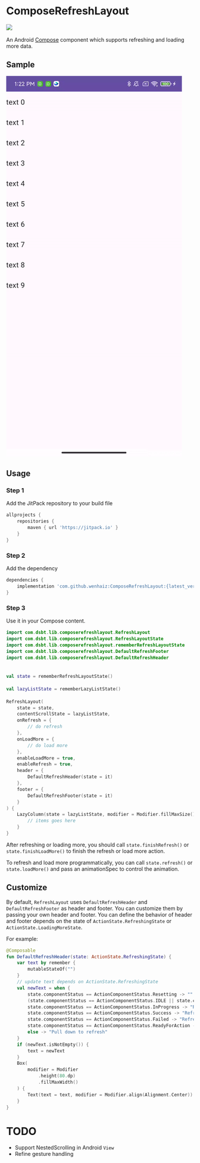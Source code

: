 # ComposeRefreshLayout

[![](https://jitpack.io/v/wenhaiz/ComposeRefreshLayout.svg)](https://jitpack.io/#wenhaiz/ComposeRefreshLayout)

An Android [Compose](https://developer.android.com/jetpack/compose) component which supports
refreshing and loading more data.

## Sample

![](/media/sample.gif)

## Usage

### Step 1

Add the JitPack repository to your build file

```groovy
allprojects {
    repositories {
        maven { url 'https://jitpack.io' }
    }
}
```

### Step 2

Add the dependency

```groovy
dependencies {
    implementation 'com.github.wenhaiz:ComposeRefreshLayout:{latest_version}'
}
```

### Step 3

Use it in your Compose content.

```kotlin
import com.dsbt.lib.composerefreshlayout.RefreshLayout
import com.dsbt.lib.composerefreshlayout.RefreshLayoutState
import com.dsbt.lib.composerefreshlayout.rememberRefreshLayoutState
import com.dsbt.lib.composerefreshlayout.DefaultRefreshFooter
import com.dsbt.lib.composerefreshlayout.DefaultRefreshHeader


val state = rememberRefreshLayoutState()

val lazyListState = rememberLazyListState()

RefreshLayout(
    state = state,
    contentScrollState = lazyListState,
    onRefresh = {
        // do refresh 
    },
    onLoadMore = {
        // do load more
    },
    enableLoadMore = true,
    enableRefresh = true,
    header = {
        DefaultRefreshHeader(state = it)
    },
    footer = {
        DefaultRefreshFooter(state = it)
    }
) {
    LazyColumn(state = lazyListState, modifier = Modifier.fillMaxSize()) {
        // items goes here
    }
}

```

After refreshing or loading more, you should call `state.finishRefresh()`
or `state.finishLoadMore()` to finish the refresh or load more action.

To refresh and load more programmatically, you can call `state.refresh()` or `state.loadMore()` and
pass an animationSpec to control the animation.

## Customize

By default, `RefreshLayout` uses `DefaultRefreshHeader` and `DefaultRefreshFooter` as header and
footer.
You can customize them by passing your own header and footer.
You can define the behavior of header and footer depends on the state
of `ActionState.RefreshingState` or `ActionState.LoadingMoreState`.

For example:

```kotlin
@Composable
fun DefaultRefreshHeader(state: ActionState.RefreshingState) {
    var text by remember {
        mutableStateOf("")
    }
    // update text depends on ActionState.RefreshingState
    val newText = when {
        state.componentStatus == ActionComponentStatus.Resetting -> ""
        (state.componentStatus == ActionComponentStatus.IDLE || state.componentStatus == ActionComponentStatus.Dragging) && !state.hasMoreData -> "No more data"
        state.componentStatus == ActionComponentStatus.InProgress -> "Refreshing"
        state.componentStatus == ActionComponentStatus.Success -> "Refresh success"
        state.componentStatus == ActionComponentStatus.Failed -> "Refresh failed"
        state.componentStatus == ActionComponentStatus.ReadyForAction -> "Release to refresh"
        else -> "Pull down to refresh"
    }
    if (newText.isNotEmpty()) {
        text = newText
    }
    Box(
        modifier = Modifier
            .height(80.dp)
            .fillMaxWidth()
    ) {
        Text(text = text, modifier = Modifier.align(Alignment.Center))
    }
}
```

# TODO
- Support NestedScrolling in Android `View`
- Refine gesture handling
